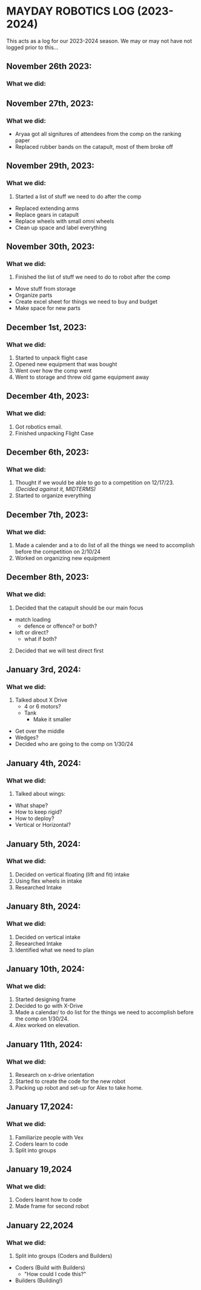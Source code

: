 # MAYDAY ROBOTICS LOG (2023-2024)
This acts as a log for our 2023-2024 season.
We may or may not have not logged prior to this...

## November 26th 2023:
### What we did:

## November 27th, 2023:
### What we did:
- Aryaa got all signitures of attendees from the comp on the ranking paper
- Replaced rubber bands on the catapult, most of them broke off

## November 29th, 2023:
### What we did:
1. Started a list of stuff we need to do after the comp
  - Replaced extending arms
  - Replace gears in catapult
  - Replace wheels with small omni wheels
  - Clean up space and label everything

## November 30th, 2023:
### What we did:
1. Finished the list of stuff we need to do to robot after the comp
  - Move stuff from storage
  - Organize parts
  - Create excel sheet for things we need to buy and budget
  - Make space for new parts
  

## December 1st, 2023:
### What we did:
1. Started to unpack flight case
2. Opened new equipment that was bought
3. Went over how the comp went
4. Went to storage and threw old game equipment away

## December 4th, 2023:
### What we did:
1. Got robotics email.
2. Finished unpacking Flight Case

## December 6th, 2023:
### What we did:
1. Thought if we would be able to go to a competition on 12/17/23. _(Decided against it, MIDTERMS)_
2. Started to organize everything

## December 7th, 2023:
### What we did:
1. Made a calender and a to do list of all the things we need to accomplish before the competition on 2/10/24
2. Worked on organizing new equipment

## December 8th, 2023:
### What we did:
1. Decided that the catapult should be our main focus
  - match loading
    - defence or offence? or both?
  - loft or direct?
    - what if both?
2. Decided that we will test direct first

## January 3rd, 2024:
### What we did:
1. Talked about X Drive
   - 4 or 6 motors?
   - Tank
     - Make it smaller
  - Get over the middle
  - Wedges?
  - Decided who are going to the comp on 1/30/24

## January 4th, 2024:
### What we did:
1. Talked about wings:
- What shape?
- How to keep rigid?
- How to deploy?
- Vertical or Horizontal?

## January 5th, 2024:
### What we did:
1. Decided on vertical floating (lift and fit) intake
2. Using flex wheels in intake
3. Researched Intake

## January 8th, 2024:
### What we did:
1. Decided on vertical intake
2. Researched Intake
3. Identified what we need to plan

## January 10th, 2024:
### What we did:
1. Started designing frame
2. Decided to go with X-Drive
3. Made a calendar/ to do list for the things we need to accomplish before the comp on 1/30/24.
4. Alex worked on elevation.

## January 11th, 2024:
### What we did:
1. Research on x-drive orientation
2. Started to create the code for the new robot
3. Packing up robot and set-up for Alex to take home.

## January 17,2024:
### What we did:
1. Familiarize people with Vex
2. Coders learn to code
3. Split into groups

## January 19,2024
### What we did:
1. Coders learnt how to code
2. Made frame for second robot

## January 22,2024
### What we did:
1. Split into groups (Coders and Builders)
- Coders (Build with Builders)
  - "How could I code this?"
- Builders (Building!)


